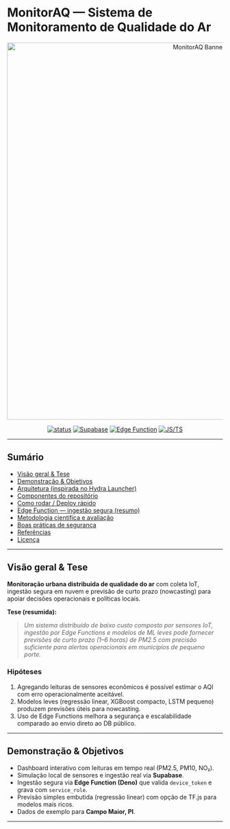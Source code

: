 # MonitorAQ — Sistema de Monitoramento de Qualidade do Ar
<p align="center">
  <img alt="MonitorAQ Banner" src="docs/banner-placeholder.png" width="880" />
</p>

<p align="center">
  <a href="#"><img src="https://img.shields.io/badge/status-demo%20ready-2ea44f" alt="status"></a>
  <a href="https://supabase.com"><img src="https://img.shields.io/badge/back-end-Supabase-blue" alt="Supabase"></a>
  <a href="#"><img src="https://img.shields.io/badge/edge%20function-Deno-yellowgreen" alt="Edge Function"></a>
  <a href="#"><img src="https://img.shields.io/badge/lang-JS%20%2F%20TS-lightgrey" alt="JS/TS"></a>
</p>

---

## Sumário
- [Visão geral & Tese](#visão-geral--tese)  
- [Demonstração & Objetivos](#demonstração--objetivos)  
- [Arquitetura (inspirada no Hydra Launcher)](#arquitetura-inspirada-no-hydra-launcher)  
- [Componentes do repositório](#componentes-do-repositório)  
- [Como rodar / Deploy rápido](#como-rodar--deploy-rápido)  
- [Edge Function — ingestão segura (resumo)](#edge-function--ingestão-segura-resumo)  
- [Metodologia científica e avaliação](#metodologia-científica-e-avaliação)  
- [Boas práticas de segurança](#boas-práticas-de-segurança)  
- [Referências](#referências)  
- [Licença](#licença)  

---

## Visão geral & Tese
**Monitoração urbana distribuída de qualidade do ar** com coleta IoT, ingestão segura em nuvem e previsão de curto prazo (nowcasting) para apoiar decisões operacionais e políticas locais.

**Tese (resumida):**  
> *Um sistema distribuído de baixo custo composto por sensores IoT, ingestão por Edge Functions e modelos de ML leves pode fornecer previsões de curto prazo (1–6 horas) de PM2.5 com precisão suficiente para alertas operacionais em municípios de pequeno porte.*

### Hipóteses
1. Agregando leituras de sensores econômicos é possível estimar o AQI com erro operacionalmente aceitável.  
2. Modelos leves (regressão linear, XGBoost compacto, LSTM pequeno) produzem previsões úteis para nowcasting.  
3. Uso de Edge Functions melhora a segurança e escalabilidade comparado ao envio direto ao DB público.

---

## Demonstração & Objetivos
- Dashboard interativo com leituras em tempo real (PM2.5, PM10, NO₂).  
- Simulação local de sensores e ingestão real via **Supabase**.  
- Ingestão segura via **Edge Function (Deno)** que valida `device_token` e grava com `service_role`.  
- Previsão simples embutida (regressão linear) com opção de TF.js para modelos mais ricos.  
- Dados de exemplo para **Campo Maior, PI**.

---
